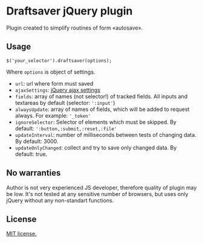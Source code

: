 # Draftsaver jQuery plugin

Plugin created to simplify routines of form «autosave».

## Usage

```
$('your_selector').draftsaver(options);
```
Where `options` is object of settings.

 * `url`: url where form must saved
 * `ajaxSettings`: [jQuery ajax settings](http://api.jquery.com/jQuery.ajax/#jQuery-ajax-settings)
 * `fields`: array of names (not selector!) of tracked fields. All inputs and textareas by default (selector: `':input'`)
 * `alwaysUpdate`: array of names of fields, which will be added to request always. For example: `'_token'`
 * `ignoreSelector`: Selector of elements which must be skipped. By default: `':button,:submit,:reset,:file'`
 * `updateInterval`: number of milliseconds between tests of changing data. By default: 3000.
 * `updateOnlyChanged`: collect and try to save only changed data. By default: true.



## No warranties

Author is not very experienced JS developer, therefore quality of plugin may be low.
It's not tested at any sensitive number of browsers,
but uses only jQuery without any non-standart functions.

## License

[MIT license.](LICENSE)
